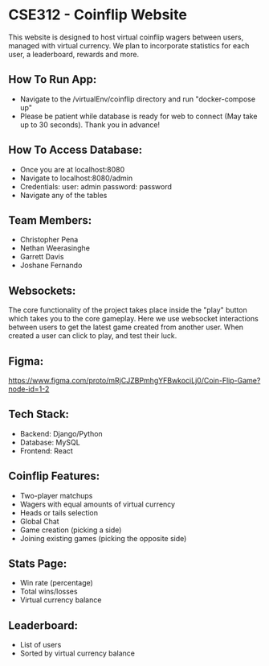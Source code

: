 # CSE312 - Coinflip Website
This website is designed to host virtual coinflip wagers between users, managed with virtual currency. We plan to incorporate statistics for each user, a leaderboard, rewards and more.


## How To Run App:
- Navigate to the /virtualEnv/coinflip directory and run "docker-compose up"
- Please be patient while database is ready for web to connect (May take up to 30 seconds). Thank you in advance! 
## How To Access Database:
- Once you are at localhost:8080
- Navigate to localhost:8080/admin
- Credentials:
  user: admin
  password: password
- Navigate any of the tables
## Team Members:
- Christopher Pena
- Nethan Weerasinghe
- Garrett Davis
- Joshane Fernando
## Websockets:
The core functionality of the project takes place inside the "play" button which takes you to the core gameplay. Here we use websocket interactions between users to get the latest game created from another user. When created a user can click to play, and test their luck. 
## Figma:
https://www.figma.com/proto/mRjCJZBPmhgYFBwkociLj0/Coin-Flip-Game?node-id=1-2
## Tech Stack:
- Backend: Django/Python
- Database: MySQL
- Frontend: React
## Coinflip Features:
- Two-player matchups
- Wagers with equal amounts of virtual currency
- Heads or tails selection
- Global Chat
- Game creation (picking a side)
- Joining existing games (picking the opposite side)
## Stats Page:
- Win rate (percentage)
- Total wins/losses
- Virtual currency balance
## Leaderboard:
- List of users
- Sorted by virtual currency balance
